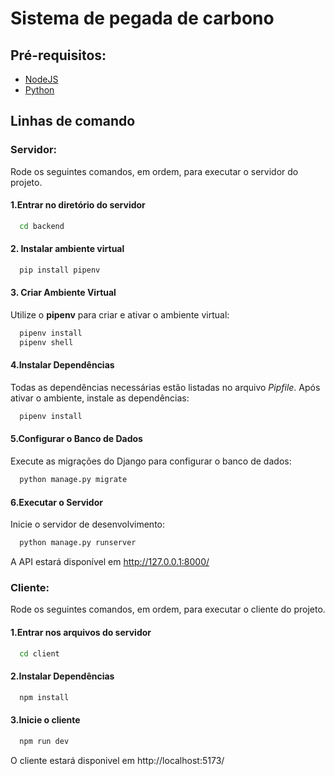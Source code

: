 # Sistema de pegada de carbono

## Pré-requisitos:
- [NodeJS](https://nodejs.org/pt-br/download)
- [Python](https://www.python.org/downloads/)

## Linhas de comando

### Servidor:
Rode os seguintes comandos, em ordem, para executar o servidor do projeto.

#### 1.Entrar no diretório do servidor
```bash
  cd backend
```

#### 2. Instalar ambiente virtual
```bash
  pip install pipenv
```

#### 3. Criar Ambiente Virtual
Utilize o **pipenv** para criar e ativar o ambiente virtual:
```bash
  pipenv install
  pipenv shell
```

#### 4.Instalar Dependências
Todas as dependências necessárias estão listadas no arquivo *Pipfile*. Após ativar o ambiente, instale as dependências:
```bash
  pipenv install
```

#### 5.Configurar o Banco de Dados
Execute as migrações do Django para configurar o banco de dados:
```bash
  python manage.py migrate
```

#### 6.Executar o Servidor
Inicie o servidor de desenvolvimento:
```bash
  python manage.py runserver
```
A API estará disponível em http://127.0.0.1:8000/

### Cliente:
Rode os seguintes comandos, em ordem, para executar o cliente do projeto.

#### 1.Entrar nos arquivos do servidor
```bash
  cd client
```

#### 2.Instalar Dependências
```bash
  npm install
```

#### 3.Inicie o cliente
```bash
  npm run dev
```

O cliente estará disponivel em http://localhost:5173/
